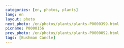 ```yaml
---
categories: [en, photos, plants]
lang: en
layout: photo
next_photo: /en/photos/plants/plants-P0000399.html
picname: P0000156
prev_photo: /en/photos/plants/plants-P0000092.html
tags: [Bushman Candle]
---
```

